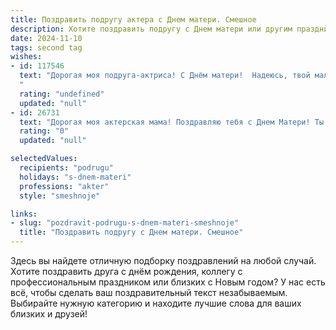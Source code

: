```yaml
---
title: Поздравить подругу актера с Днем матери. Смешное
description: Хотите поздравить подругу с Днем матери или другим праздником? Наш ИИ создаст незабываемое поздравление, а вы обязательно выделитесь среди других.  
date: 2024-11-10
tags: second tag
wishes:
- id: 117546
  text: "Дорогая моя подруга-актриса! С Днём матери!  Надеюсь, твой маленький Оскар (или несколько!) сегодня подарят тебе не только цветы, но и  минутку тишины, чтобы ты смогла наконец-то выспаться,  не изображая при этом сонную фею из очередной волшебной сказки!  Пусть материнство будет твоей самой блестящей ролью, а аплодисменты – самыми искренними!
  "
  rating: "undefined"
  updated: "null"
- id: 26731
  text: "Дорогая моя актерская мама! Поздравляю тебя с Днем Матери! Ты не только на экране мама всех, но и в жизни мама на все руки мастер! Пусть твои детки не только на сцене, но и в жизни всегда будут под твоим заботливым крылышком. Желаю тебе столько же творческих успехов, сколько у тебя есть детских шалостей! Береги себя и продолжай радовать нас своими гениальными ролями и маминым теплом! С Днем Матери!"
  rating: "0"
  updated: "null"

selectedValues:
  recipients: "podrugu"
  holidays: "s-dnem-materi"
  professions: "akter"
  style: "smeshnoje"

links:
- slug: "pozdravit-podrugu-s-dnem-materi-smeshnoje"
  title: "Поздравить подругу с Днем матери. Смешное"
---
```


Здесь вы найдете отличную подборку поздравлений на любой случай. 
Хотите поздравить друга с днём рождения, коллегу с профессиональным праздником или близких с Новым годом? У нас есть всё, чтобы сделать ваш поздравительный текст незабываемым. Выбирайте нужную категорию и находите лучшие слова для ваших близких и друзей!
